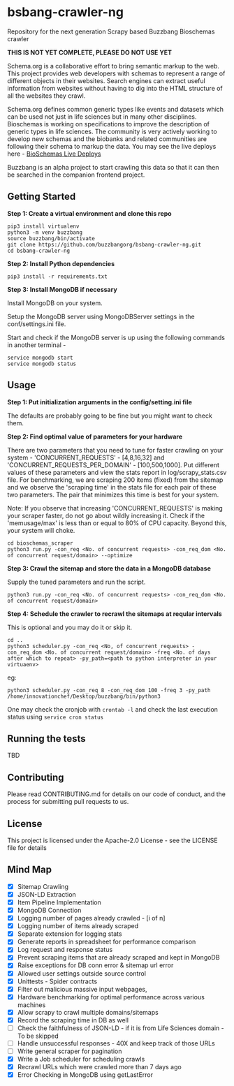 # bsbang-crawler-ng
Repository for the next generation Scrapy based Buzzbang Bioschemas crawler

**THIS IS NOT YET COMPLETE, PLEASE DO NOT USE YET**

Schema.org is a collaborative effort to bring semantic markup to the web. This project provides web developers with schemas to represent a range of different objects in their websites. Search engines can extract useful information from websites without having to dig into the HTML structure of all the websites they crawl.     

Schema.org defines common generic types like events and datasets which can be used not just in life sciences but in many other disciplines. Bioschemas is working on specifications to improve the description of generic types in life sciences. The community is very actively working to develop new schemas and the biobanks and related communities are following their schema to markup the data. You may see the live deploys here - [BioSchemas Live Deploys](https://github.com/BioSchemas/bioschemas.github.io/blob/master/_liveDeploys/liveDeploy.md)

Buzzbang is an alpha project to start crawling this data so that it can then be searched in the companion frontend project. 

## Getting Started
**Step 1: Create a virtual environment and clone this repo**

```
pip3 install virtualenv
python3 -m venv buzzbang
source buzzbang/bin/activate
git clone https://github.com/buzzbangorg/bsbang-crawler-ng.git
cd bsbang-crawler-ng
```

**Step 2: Install Python dependencies**

```
pip3 install -r requirements.txt
```

**Step 3: Install MongoDB if necessary**

Install MongoDB on your system.

Setup the MongoDB server using MongoDBServer settings in the conf/settings.ini file.

Start and check if the MongoDB server is up using the following commands in another terminal - 
```
service mongodb start
service mongodb status
``` 

## Usage
**Step 1: Put initialization arguments in the config/setting.ini file**

The defaults are probably going to be fine but you might want to check them.

**Step 2: Find optimal value of parameters for your hardware**

There are two parameters that you need to tune for faster crawling on your system - 'CONCURRENT_REQUESTS' - [4,8,16,32] and 'CONCURRENT_REQUESTS_PER_DOMAIN' - [100,500,1000]. Put different values of these parameters and view the stats report in log/scrapy_stats.csv file. For benchmarking, we are scraping 200 items (fixed) from the sitemap and we observe the 'scraping time' in the stats file for each pair of these two parameters. The pair that minimizes this time is best for your system.

Note: If you observe that increasing 'CONCURRENT_REQUESTS' is making your scraper faster, do not go about wildly increasing it. Check if the 'memusage/max' is less than or equal to 80% of CPU capacity. Beyond this, your system will choke.

```
cd bioschemas_scraper
python3 run.py -con_req <No. of concurrent requests> -con_req_dom <No. of concurrent request/domain> --optimize
```

**Step 3: Crawl the sitemap and store the data in a MongoDB database**

Supply the tuned parameters and run the script.

```
python3 run.py -con_req <No. of concurrent requests> -con_req_dom <No. of concurrent request/domain>
```

**Step 4: Schedule the crawler to recrawl the sitemaps at reqular intervals**

This is optional and you may do it or skip it.

```
cd ..
python3 scheduler.py -con_req <No, of concurrent requests> -con_req_dom <No. of concurrent request/domain> -freq <No. of days after which to repeat> -py_path=<path to python interpreter in your virtuaenv>
```

eg:

```
python3 scheduler.py -con_req 8 -con_req_dom 100 -freq 3 -py_path /home/innovationchef/Desktop/buzzbang/bin/python3
```

One may check the cronjob with ```crontab -l``` and check the last execution status using ```service cron status```

## Running the tests
TBD

## Contributing
Please read CONTRIBUTING.md for details on our code of conduct, and the process for submitting pull requests to us.

## License
This project is licensed under the Apache-2.0 License - see the LICENSE file for details


## Mind Map

- [x] Sitemap Crawling
- [x] JSON-LD Extraction
- [x] Item Pipeline Implementation
- [x] MongoDB Connection
- [x] Logging number of pages already crawled - [i of n] 
- [x] Logging number of items already scraped 
- [x] Separate extension for logging stats
- [x] Generate reports in spreadsheet for performance comparison
- [x] Log request and response status
- [x] Prevent scraping items that are already scraped and kept in MongoDB
- [x] Raise exceptions for DB conn error & sitemap url error
- [x] Allowed user settings outside source control
- [x] Unittests - Spider contracts 
- [x] Filter out malicious massive input webpages, 
- [x] Hardware benchmarking for optimal performance across various machines 
- [x] Allow scrapy to crawl multiple domains/sitemaps 
- [x] Record the scraping time in DB as well
- [ ] Check the faithfulness of JSON-LD - if it is from Life Sciences domain - To be skipped
- [ ] Handle unsuccessful responses - 40X and keep track of those URLs   
- [ ] Write general scraper for pagination
- [x] Write a Job scheduler for scheduling crawls
- [x] Recrawl URLs which were crawled more than 7 days ago
- [x] Error Checking in MongoDB using getLastError
